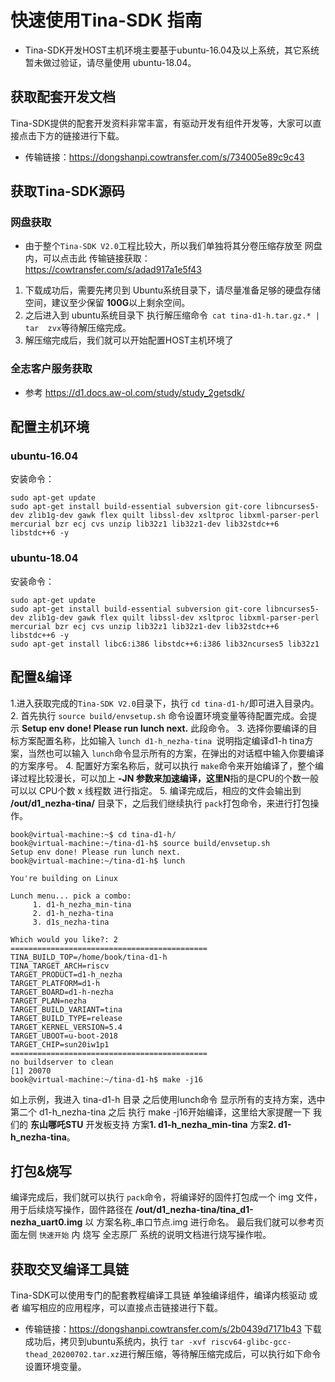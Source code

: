 # 快速使用Tina-SDK 指南
* Tina-SDK开发HOST主机环境主要基于ubuntu-16.04及以上系统，其它系统暂未做过验证，请尽量使用 ubuntu-18.04。

## 获取配套开发文档
Tina-SDK提供的配套开发资料非常丰富，有驱动开发有组件开发等，大家可以直接点击下方的链接进行下载。
* 传输链接：https://dongshanpi.cowtransfer.com/s/734005e89c9c43

## 获取Tina-SDK源码
### 网盘获取
* 由于整个`Tina-SDK V2.0`工程比较大，所以我们单独将其分卷压缩存放至 网盘内，可以点击此 传输链接获取：https://cowtransfer.com/s/adad917a1e5f43 
1. 下载成功后，需要先拷贝到 Ubuntu系统目录下，请尽量准备足够的硬盘存储空间，建议至少保留 **100G**以上剩余空间。
2. 之后进入到 ubuntu系统目录下 执行解压缩命令` cat tina-d1-h.tar.gz.* | tar  zvx`等待解压缩完成。
3. 解压缩完成后，我们就可以开始配置HOST主机环境了
### 全志客户服务获取
* 参考 https://d1.docs.aw-ol.com/study/study_2getsdk/


## 配置主机环境
### ubuntu-16.04
安装命令：    
```shell
sudo apt-get update
sudo apt-get install build-essential subversion git-core libncurses5-dev zlib1g-dev gawk flex quilt libssl-dev xsltproc libxml-parser-perl mercurial bzr ecj cvs unzip lib32z1 lib32z1-dev lib32stdc++6 libstdc++6 -y
```
### ubuntu-18.04
安装命令：    
```shell
sudo apt-get update
sudo apt-get install build-essential subversion git-core libncurses5-dev zlib1g-dev gawk flex quilt libssl-dev xsltproc libxml-parser-perl mercurial bzr ecj cvs unzip lib32z1 lib32z1-dev lib32stdc++6 libstdc++6 -y
sudo apt-get install libc6:i386 libstdc++6:i386 lib32ncurses5 lib32z1
```
## 配置&编译
1.进入获取完成的`Tina-SDK V2.0`目录下，执行 `cd tina-d1-h/`即可进入目录内。
2. 首先执行 `source build/envsetup.sh` 命令设置环境变量等待配置完成。会提示 **Setup env done! Please run lunch next.** 此段命令。
3. 选择你要编译的目标方案配置名称，比如输入 `lunch d1-h_nezha-tina `说明指定编译d1-h tina方案，当然也可以输入 `lunch`命令显示所有的方案，在弹出的对话框中输入你要编译的方案序号。
4. 配置好方案名称后，就可以执行 `make`命令来开始编译了，整个编译过程比较漫长，可以加上 **-JN **参数来加速编译，这里**N**指的是CPU的个数一般可以以 CPU个数 x 线程数 进行指定。
5. 编译完成后，相应的文件会输出到 **/out/d1_nezha-tina/** 目录下，之后我们继续执行 `pack`打包命令，来进行打包操作。
```shell
book@virtual-machine:~$ cd tina-d1-h/
book@virtual-machine:~/tina-d1-h$ source build/envsetup.sh
Setup env done! Please run lunch next.
book@virtual-machine:~/tina-d1-h$ lunch

You're building on Linux

Lunch menu... pick a combo:
     1. d1-h_nezha_min-tina
     2. d1-h_nezha-tina
     3. d1s_nezha-tina

Which would you like?: 2
============================================
TINA_BUILD_TOP=/home/book/tina-d1-h
TINA_TARGET_ARCH=riscv
TARGET_PRODUCT=d1-h_nezha
TARGET_PLATFORM=d1-h
TARGET_BOARD=d1-h-nezha
TARGET_PLAN=nezha
TARGET_BUILD_VARIANT=tina
TARGET_BUILD_TYPE=release
TARGET_KERNEL_VERSION=5.4
TARGET_UBOOT=u-boot-2018
TARGET_CHIP=sun20iw1p1
============================================
no buildserver to clean
[1] 20070
book@virtual-machine:~/tina-d1-h$ make -j16

```
如上示例，我进入 tina-d1-h 目录 之后使用lunch命令 显示所有的支持方案，选中 第二个 d1-h_nezha-tina 之后 执行 make -j16开始编译，这里给大家提醒一下 我们的 **东山哪吒STU** 开发板支持 方案**1. d1-h_nezha_min-tina** 方案**2. d1-h_nezha-tina**。

## 打包&烧写
编译完成后，我们就可以执行 `pack`命令，将编译好的固件打包成一个 img 文件，用于后续烧写操作，固件路径在 **/out/d1_nezha-tina/tina_d1-nezha_uart0.img** 以 方案名称_串口节点.img 进行命名。
最后我们就可以参考页面左侧 `快速开始` 内 烧写 全志原厂 系统的说明文档进行烧写操作啦。


## 获取交叉编译工具链
Tina-SDK可以使用专门的配套教程编译工具链 单独编译组件，编译内核驱动 或者 编写相应的应用程序，可以直接点击链接进行下载。
* 传输链接：https://dongshanpi.cowtransfer.com/s/2b0439d7171b43
下载成功后，拷贝到ubuntu系统内，执行 `tar -xvf riscv64-glibc-gcc-thead_20200702.tar.xz`进行解压缩，等待解压缩完成后，可以执行如下命令设置环境变量。

